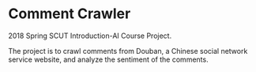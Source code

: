 # Comment Crawler

2018 Spring SCUT Introduction-AI Course Project.

The project is to crawl comments from Douban, a Chinese social network service website, and analyze the sentiment of the comments.

